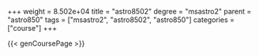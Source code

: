 +++
weight = 8.502e+04
title = "astro8502"
degree = "msastro2"
parent = "astro850"
tags = ["msastro2", "astro8502", "astro850"]
categories = ["course"]
+++

{{< genCoursePage >}}

